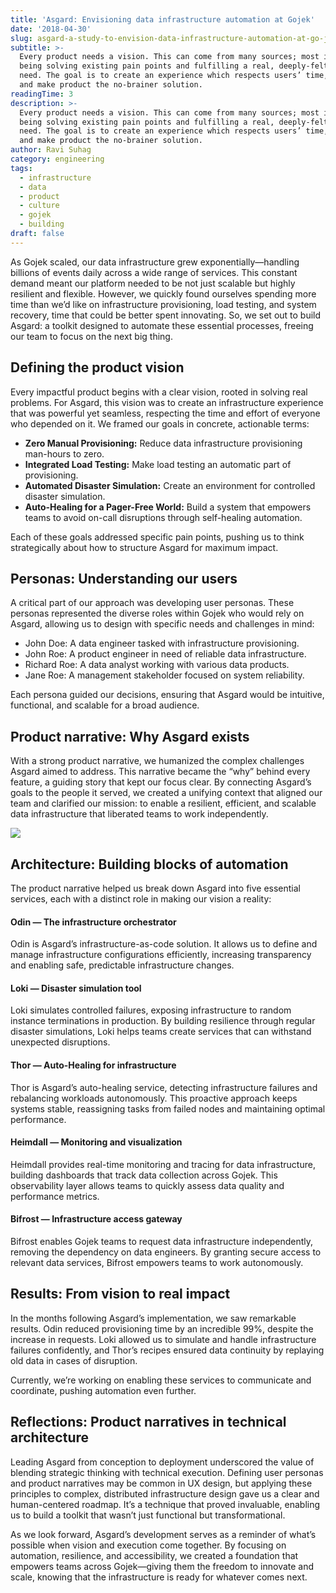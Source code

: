 ```yaml
---
title: 'Asgard: Envisioning data infrastructure automation at Gojek'
date: '2018-04-30'
slug: asgard-a-study-to-envision-data-infrastructure-automation-at-go-jek-35dd6da2c72f
subtitle: >-
  Every product needs a vision. This can come from many sources; most important
  being solving existing pain points and fulfilling a real, deeply-felt human
  need. The goal is to create an experience which respects users’ time, efforts,
  and make product the no-brainer solution.
readingTime: 3
description: >-
  Every product needs a vision. This can come from many sources; most important
  being solving existing pain points and fulfilling a real, deeply-felt human
  need. The goal is to create an experience which respects users’ time, efforts,
  and make product the no-brainer solution.
author: Ravi Suhag
category: engineering
tags:
  - infrastructure
  - data
  - product
  - culture
  - gojek
  - building
draft: false
---
```


As Gojek scaled, our data infrastructure grew exponentially—handling billions of events daily across a wide range of services. This constant demand meant our platform needed to be not just scalable but highly resilient and flexible. However, we quickly found ourselves spending more time than we’d like on infrastructure provisioning, load testing, and system recovery, time that could be better spent innovating. So, we set out to build Asgard: a toolkit designed to automate these essential processes, freeing our team to focus on the next big thing.

## Defining the product vision

Every impactful product begins with a clear vision, rooted in solving real problems. For Asgard, this vision was to create an infrastructure experience that was powerful yet seamless, respecting the time and effort of everyone who depended on it. We framed our goals in concrete, actionable terms:

- **Zero Manual Provisioning:** Reduce data infrastructure provisioning man-hours to zero.
- **Integrated Load Testing:** Make load testing an automatic part of provisioning.
- **Automated Disaster Simulation:** Create an environment for controlled disaster simulation.
- **Auto-Healing for a Pager-Free World:** Build a system that empowers teams to avoid on-call disruptions through self-healing automation.

Each of these goals addressed specific pain points, pushing us to think strategically about how to structure Asgard for maximum impact.

## Personas: Understanding our users

A critical part of our approach was developing user personas. These personas represented the diverse roles within Gojek who would rely on Asgard, allowing us to design with specific needs and challenges in mind:

- John Doe: A data engineer tasked with infrastructure provisioning.
- John Roe: A product engineer in need of reliable data infrastructure.
- Richard Roe: A data analyst working with various data products.
- Jane Roe: A management stakeholder focused on system reliability.

Each persona guided our decisions, ensuring that Asgard would be intuitive, functional, and scalable for a broad audience.

## Product narrative: Why Asgard exists

With a strong product narrative, we humanized the complex challenges Asgard aimed to address. This narrative became the “why” behind every feature, a guiding story that kept our focus clear. By connecting Asgard’s goals to the people it served, we created a unifying context that aligned our team and clarified our mission: to enable a resilient, efficient, and scalable data infrastructure that liberated teams to work independently.

![](/img/asgard_home.png)

## Architecture: Building blocks of automation

The product narrative helped us break down Asgard into five essential services, each with a distinct role in making our vision a reality:

#### Odin — The infrastructure orchestrator

Odin is Asgard’s infrastructure-as-code solution. It allows us to define and manage infrastructure configurations efficiently, increasing transparency and enabling safe, predictable infrastructure changes.

#### Loki — Disaster simulation tool

Loki simulates controlled failures, exposing infrastructure to random instance terminations in production. By building resilience through regular disaster simulations, Loki helps teams create services that can withstand unexpected disruptions.

#### Thor — Auto-Healing for infrastructure

Thor is Asgard’s auto-healing service, detecting infrastructure failures and rebalancing workloads autonomously. This proactive approach keeps systems stable, reassigning tasks from failed nodes and maintaining optimal performance.

#### Heimdall — Monitoring and visualization

Heimdall provides real-time monitoring and tracing for data infrastructure, building dashboards that track data collection across Gojek. This observability layer allows teams to quickly assess data quality and performance metrics.

#### Bifrost — Infrastructure access gateway

Bifrost enables Gojek teams to request data infrastructure independently, removing the dependency on data engineers. By granting secure access to relevant data services, Bifrost empowers teams to work autonomously.

## Results: From vision to real impact

In the months following Asgard’s implementation, we saw remarkable results. Odin reduced provisioning time by an incredible 99%, despite the increase in requests. Loki allowed us to simulate and handle infrastructure failures confidently, and Thor’s recipes ensured data continuity by replaying old data in cases of disruption.

Currently, we’re working on enabling these services to communicate and coordinate, pushing automation even further.

## Reflections: Product narratives in technical architecture

Leading Asgard from conception to deployment underscored the value of blending strategic thinking with technical execution. Defining user personas and product narratives may be common in UX design, but applying these principles to complex, distributed infrastructure design gave us a clear and human-centered roadmap. It’s a technique that proved invaluable, enabling us to build a toolkit that wasn’t just functional but transformational.

As we look forward, Asgard’s development serves as a reminder of what’s possible when vision and execution come together. By focusing on automation, resilience, and accessibility, we created a foundation that empowers teams across Gojek—giving them the freedom to innovate and scale, knowing that the infrastructure is ready for whatever comes next.
